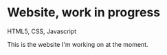 # Website, work in progress
HTML5, CSS, Javascript

This is the website I'm working on at the moment.
